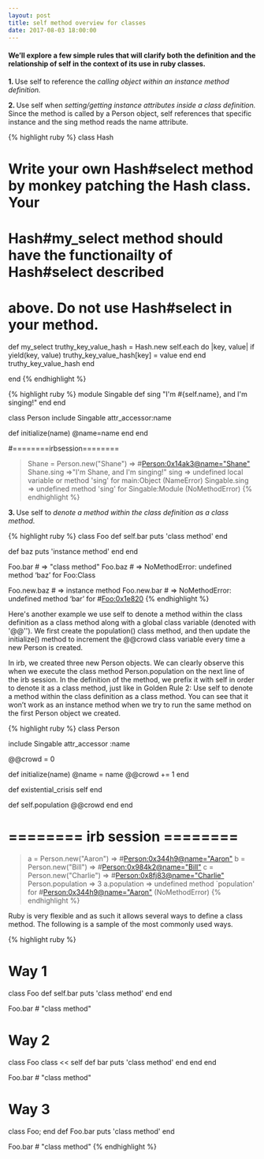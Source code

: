 ```yaml
---
layout: post
title: self method overview for classes
date: 2017-08-03 18:00:00
---
```


<h4>We’ll explore a few simple rules that will clarify both the definition and the relationship of self in the context of its use in ruby classes.</h4>

<p><strong>1. </strong>Use self to reference the <i>calling object within an instance method definition.</i></p>
<p><strong>2. </strong>Use self when <i>setting/getting instance attributes inside a class definition.</i> Since the method is called by a Person object, self references that specific instance and the sing method reads the name attribute.</p>

{% highlight ruby %}
class Hash

  # Write your own Hash#select method by monkey patching the Hash class. Your
  # Hash#my_select method should have the functionailty of Hash#select described
  # above. Do not use Hash#select in your method.

  def my_select
    truthy_key_value_hash = Hash.new
    self.each do |key, value|
      if yield(key, value)
        truthy_key_value_hash[key] = value
      end
    end
    truthy_key_value_hash
  end

end
{% endhighlight %}

{% highlight ruby %}
module Singable
  def sing
    "I'm #{self.name}, and I'm singing!"
  end
end

class Person
  include Singable
  attr_accessor:name

  def initialize(name)
    @name=name
  end
end

#========irbsession========

> Shane = Person.new("Shane")
  => #<Person:0x14ak3@name="Shane">
> Shane.sing
  =>"I'm Shane, and I'm singing!"
> sing
  => undefined local variable or method 'sing' for main:Object (NameError)
> Singable.sing
  => undefined method 'sing' for Singable:Module (NoMethodError)
{% endhighlight %}

<p><strong>3. </strong>Use self to <i>denote a method within the class definition as a class method.</i></p>

{% highlight ruby %}
class Foo
  def self.bar
    puts 'class method'
  end

  def baz
    puts 'instance method'
  end
end

Foo.bar # => "class method"
Foo.baz # => NoMethodError: undefined method ‘baz’ for Foo:Class

Foo.new.baz # => instance method
Foo.new.bar # => NoMethodError: undefined method ‘bar’ for #<Foo:0x1e820>
{% endhighlight %}

<p>Here's another example we use self to denote a method within the class definition as a class method along with a global class variable (denoted with '@@''). We first create the population() class method, and then update the initialize() method to increment the @@crowd class variable every time a new Person is created.</p>
<p>In irb, we created three new Person objects. We can clearly observe this when we execute the class method Person.population on the next line of the irb session. In the definition of the method, we prefix it with self in order to denote it as a class method, just like in Golden Rule 2: Use self to denote a method within the class definition as a class method. You can see that it won’t work as an instance method when we try to run the same method on the first Person object we created. </p>

{% highlight ruby %}
class Person

  include Singable
  attr_accessor :name

  @@crowd = 0

  def initialize(name)
    @name = name
    @@crowd += 1
  end

  def existential_crisis
    self
  end

  def self.population
    @@crowd
  end
end

# ======== irb session ========

> a = Person.new("Aaron")
  => #<Person:0x344h9@name="Aaron">
> b = Person.new("Bill")
  => #<Person:0x984k2@name="Bill">
> c = Person.new("Charlie")
  => #<Person:0x8fj83@name="Charlie">
> Person.population
  => 3
> a.population
  => undefined method `population' for #<Person:0x344h9@name="Aaron">
     (NoMethodError)
{% endhighlight %}

<p>Ruby is very flexible and as such it allows several ways to define a class method. The following is a sample of the most commonly used ways.</p>

{% highlight ruby %}
# Way 1
class Foo
  def self.bar
    puts 'class method'
  end
end

Foo.bar # "class method"

# Way 2
class Foo
  class << self
    def bar
      puts 'class method'
    end
  end
end

Foo.bar # "class method"

# Way 3
class Foo; end
def Foo.bar
  puts 'class method'
end

Foo.bar # "class method"
{% endhighlight %}
